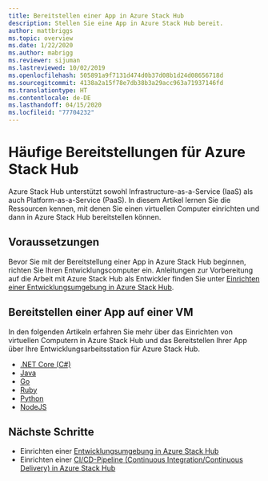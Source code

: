```yaml
---
title: Bereitstellen einer App in Azure Stack Hub
description: Stellen Sie eine App in Azure Stack Hub bereit.
author: mattbriggs
ms.topic: overview
ms.date: 1/22/2020
ms.author: mabrigg
ms.reviewer: sijuman
ms.lastreviewed: 10/02/2019
ms.openlocfilehash: 505891a9f7131d474d0b37d08b1d24d08656718d
ms.sourcegitcommit: 4138a2a15f78e7db38b3a29acc963a71937146fd
ms.translationtype: HT
ms.contentlocale: de-DE
ms.lasthandoff: 04/15/2020
ms.locfileid: "77704232"
---
```

# <a name="common-deployments-for-azure-stack-hub"></a>Häufige Bereitstellungen für Azure Stack Hub

Azure Stack Hub unterstützt sowohl Infrastructure-as-a-Service (IaaS) als auch Platform-as-a-Service (PaaS). In diesem Artikel lernen Sie die Ressourcen kennen, mit denen Sie einen virtuellen Computer einrichten und dann in Azure Stack Hub bereitstellen können.

## <a name="before-you-begin"></a>Voraussetzungen

Bevor Sie mit der Bereitstellung einer App in Azure Stack Hub beginnen, richten Sie Ihren Entwicklungscomputer ein. Anleitungen zur Vorbereitung auf die Arbeit mit Azure Stack Hub als Entwickler finden Sie unter [Einrichten einer Entwicklungsumgebung in Azure Stack Hub](azure-stack-dev-start.md).

## <a name="deploy-an-app-to-a-vm"></a>Bereitstellen einer App auf einer VM

In den folgenden Artikeln erfahren Sie mehr über das Einrichten von virtuellen Computern in Azure Stack Hub und das Bereitstellen Ihrer App über Ihre Entwicklungsarbeitsstation für Azure Stack Hub.

- [.NET Core (C#)](azure-stack-dev-start-howto-vm-dotnet.md)
- [Java](azure-stack-dev-start-howto-vm-java.md)
- [Go](azure-stack-dev-start-howto-vm-go.md)
- [Ruby](azure-stack-dev-start-howto-vm-ruby.md)
- [Python](azure-stack-dev-start-howto-vm-python.md)
- [NodeJS](azure-stack-dev-start-howto-vm-nodejs.md)

## <a name="next-steps"></a>Nächste Schritte

- Einrichten einer [Entwicklungsumgebung in Azure Stack Hub](azure-stack-dev-start.md)
- Einrichten einer [CI/CD-Pipeline (Continuous Integration/Continuous Delivery) in Azure Stack Hub](azure-stack-solution-pipeline.md)
